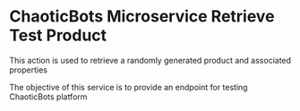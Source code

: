 # ChaoticBots Microservice Retrieve Test Product

This action is used to retrieve a randomly generated product and associated properties

The objective of this service is to provide an endpoint for testing ChaoticBots platform
